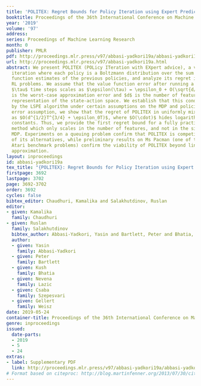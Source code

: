 ```yaml
---
title: 'POLITEX: Regret Bounds for Policy Iteration using Expert Prediction'
booktitle: Proceedings of the 36th International Conference on Machine Learning
year: '2019'
volume: '97'
address:
series: Proceedings of Machine Learning Research
month: 0
publisher: PMLR
pdf: http://proceedings.mlr.press/v97/abbasi-yadkori19a/abbasi-yadkori19a.pdf
url: http://proceedings.mlr.press/v97/abbasi-yadkori19a.html
abstract: We present POLITEX (POLicy ITeration with EXpert advice), a variant of policy
  iteration where each policy is a Boltzmann distribution over the sum of action-value
  function estimates of the previous policies, and analyze its regret in continuing
  RL problems. We assume that the value function error after running a policy for
  $\tau$ time steps scales as $\epsilon(\tau) = \epsilon_0 + O(\sqrt{d/\tau})$, where $\epsilon_0$
  is the worst-case approximation error and $d$ is the number of features in a compressed
  representation of the state-action space. We establish that this condition is satisfied
  by the LSPE algorithm under certain assumptions on the MDP and policies. Under the
  error assumption, we show that the regret of POLITEX in uniformly mixing MDPs scales
  as $O(d^{1/2}T^{3/4} + \epsilon_0T)$, where $O(\cdot)$ hides logarithmic terms and problem-dependent
  constants. Thus, we provide the first regret bound for a fully practical model-free
  method which only scales in the number of features, and not in the size of the underlying
  MDP. Experiments on a queuing problem confirm that POLITEX is competitive with some
  of its alternatives, while preliminary results on Ms Pacman (one of the standard
  Atari benchmark problems) confirm the viability of POLITEX beyond linear function
  approximation.
layout: inproceedings
id: abbasi-yadkori19a
tex_title: "{POLITEX}: Regret Bounds for Policy Iteration using Expert Prediction"
firstpage: 3692
lastpage: 3702
page: 3692-3702
order: 3692
cycles: false
bibtex_editor: Chaudhuri, Kamalika and Salakhutdinov, Ruslan
editor:
- given: Kamalika
  family: Chaudhuri
- given: Ruslan
  family: Salakhutdinov
  bibtex_author: Abbasi-Yadkori, Yasin and Bartlett, Peter and Bhatia, Kush and Lazic, Nevena and Szepesvari, Csaba and Weisz, Gellert
  author:
  - given: Yasin
    family: Abbasi-Yadkori
  - given: Peter
    family: Bartlett
  - given: Kush
    family: Bhatia
  - given: Nevena
    family: Lazic
  - given: Csaba
    family: Szepesvari
  - given: Gellert
    family: Weisz
date: 2019-05-24
container-title: Proceedings of the 36th International Conference on Machine Learning
genre: inproceedings
issued:
  date-parts:
  - 2019
  - 5
  - 24
extras:
- label: Supplementary PDF
  link: http://proceedings.mlr.press/v97/abbasi-yadkori19a/abbasi-yadkori19a-supp.pdf
# Format based on citeproc: http://blog.martinfenner.org/2013/07/30/citeproc-yaml-for-bibliographies/
---
```

